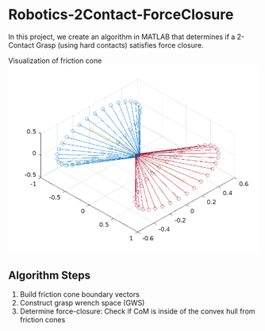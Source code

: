 # Robotics-2Contact-ForceClosure
In this project, we create an algorithm in MATLAB that determines if a 2-Contact Grasp (using hard contacts) satisfies force closure.  


Visualization of friction cone
![Friction Cone](https://github.com/CrashedBboy/Robotics-2Contact-ForceClosure/blob/main/OutputPlots/FrictionCone1.png?raw=true)

## Algorithm Steps
1. Build friction cone boundary vectors
2. Construct grasp wrench space (GWS)
3. Determine force-closure: Check if CoM is inside of the convex hull from friction cones
